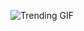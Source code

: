 ![Trending GIF](https://media4.giphy.com/media/v1.Y2lkPThiYjIxNzcydXpmbHNzd3R5MGZyb3RiNnAxN2ZmZTd5Nmo0MWx5OTdjd2FlazNyMCZlcD12MV9naWZzX3NlYXJjaCZjdD1n/YYKoJL28YtscdUTGWA/giphy.gif)
